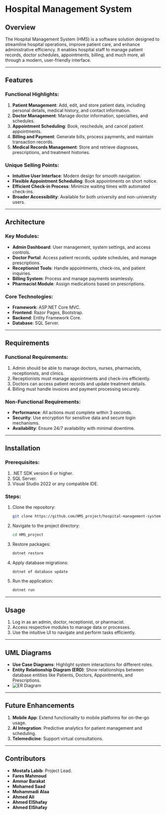 # Hospital Management System

## Overview
The Hospital Management System (HMS) is a software solution designed to streamline hospital operations, improve patient care, and enhance administrative efficiency. It enables hospital staff to manage patient records, doctor schedules, appointments, billing, and much more, all through a modern, user-friendly interface.

---

## Features

### Functional Highlights:
1. **Patient Management**: Add, edit, and store patient data, including personal details, medical history, and contact information.
2. **Doctor Management**: Manage doctor information, specialties, and schedules.
3. **Appointment Scheduling**: Book, reschedule, and cancel patient appointments.
4. **Billing and Payment**: Generate bills, process payments, and maintain transaction records.
5. **Medical Records Management**: Store and retrieve diagnoses, prescriptions, and treatment histories.

### Unique Selling Points:
- **Intuitive User Interface**: Modern design for smooth navigation.
- **Flexible Appointment Scheduling**: Book appointments on short notice.
- **Efficient Check-in Process**: Minimize waiting times with automated check-ins.
- **Broader Accessibility**: Available for both university and non-university users.

---

## Architecture
### Key Modules:
- **Admin Dashboard**: User management, system settings, and access controls.
- **Doctor Portal**: Access patient records, update schedules, and manage prescriptions.
- **Receptionist Tools**: Handle appointments, check-ins, and patient inquiries.
- **Billing System**: Process and manage payments seamlessly.
- **Pharmacist Module**: Assign medications based on prescriptions.

### Core Technologies:
- **Framework**: ASP.NET Core MVC.
- **Frontend**: Razor Pages, Bootstrap.
- **Backend**: Entity Framework Core.
- **Database**: SQL Server.

---

## Requirements

### Functional Requirements:
1. Admin should be able to manage doctors, nurses, pharmacists, receptionists, and clinics.
2. Receptionists must manage appointments and check-ins efficiently.
3. Doctors can access patient records and update treatment details.
4. Billing must handle invoices and payment processing securely.

### Non-Functional Requirements:
- **Performance**: All actions must complete within 3 seconds.
- **Security**: Use encryption for sensitive data and secure login mechanisms.
- **Availability**: Ensure 24/7 availability with minimal downtime.

---

## Installation

### Prerequisites:
1. .NET SDK version 6 or higher.
2. SQL Server.
3. Visual Studio 2022 or any compatible IDE.

### Steps:
1. Clone the repository:
   ```bash
   git clone https://github.com/HMS_project/hospital-management-system.git
   ```
2. Navigate to the project directory:
   ```bash
   cd HMS_project
   ```
3. Restore packages:
   ```bash
   dotnet restore
   ```
4. Apply database migrations:
   ```bash
   dotnet ef database update
   ```
5. Run the application:
   ```bash
   dotnet run
   ```

---

## Usage
1. Log in as an admin, doctor, receptionist, or pharmacist.
2. Access respective modules to manage data or processes.
3. Use the intuitive UI to navigate and perform tasks efficiently.

---

## UML Diagrams
- **Use Case Diagrams**: Highlight system interactions for different roles.
- **Entity Relationship Diagram (ERD)**: Show relationships between database entities like Patients, Doctors, Appointments, and Prescriptions.
- ![ER Diagram](./ERD/ERD.png)

---

## Future Enhancements
1. **Mobile App**: Extend functionality to mobile platforms for on-the-go usage.
2. **AI Integration**: Predictive analytics for patient management and scheduling.
3. **Telemedicine**: Support virtual consultations.

---

## Contributors
- **Mostafa Labib**: Project Lead.
- **Fares Mahmoud**
- **Ammar Barakat**
- **Mohamed Saad**
- **Mohammadi Alaa**
- **Ahmed Ali**
- **Ahmed ElShafay**
- **Ahmed ElShafay**



